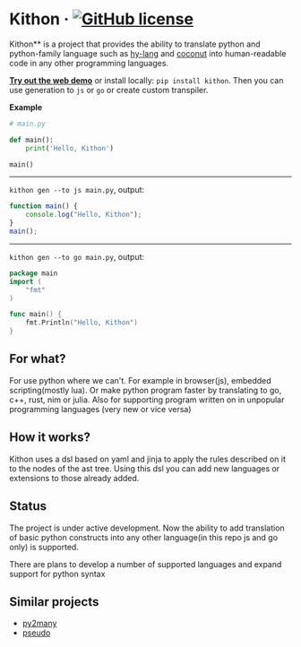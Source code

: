 # Kithon &middot; [![GitHub license](https://img.shields.io/badge/license-MIT-blue.svg)](https://github.com/alploskov/kithon/blob/master/LICENSE.txt)

Kithon** is a project that provides the ability to translate python and python-family language such as
[hy-lang](https://github.com/hylang/hy) and [coconut](https://github.com/evhub/coconut)
into human-readable code in any other programming languages.

**[Try out the web demo](https://alploskov.github.io/kithon-site/demo/)** or install locally: `pip install kithon`. Then you can use generation to `js` or `go` or create custom transpiler.

**Example**

```python
# main.py

def main():
    print('Hello, Kithon')

main()
```
---
`kithon gen --to js main.py`, output:
```js
function main() {
    console.log("Hello, Kithon");
}
main();
```
---
`kithon gen --to go main.py`, output:
```go
package main
import (
	"fmt"
)

func main() {
    fmt.Println("Hello, Kithon")
}
```

For what?
---------

For use python where we can't. For example in browser(js), embedded scripting(mostly lua).
Or make python program faster by translating to go, c++, rust, nim or julia.
Also for supporting program written on in unpopular programming languages (very new or vice versa)

How it works?
-------------

Kithon uses a dsl based on yaml and jinja to apply the rules described on it to the nodes of the ast tree. 
Using this dsl you can add new languages or extensions to those already added.

Status
------

The project is under active development.
Now the ability to add translation of basic python constructs into any other language(in this repo js and go only) is supported.

There are plans to develop a number of supported languages and expand support for python syntax

Similar projects
----------------

* [py2many](https://github.com/adsharma/py2many)
* [pseudo](https://github.com/pseudo-lang/pseudo)
